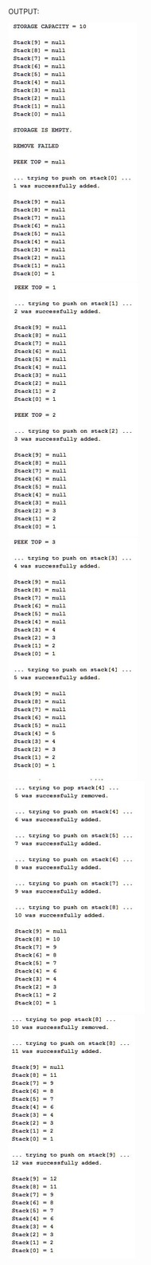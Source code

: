 
OUTPUT:

![alt text][img1]
![alt text][img2]
![alt text][img3]
![alt text][img4]
![alt text][img5]

[img1]:https://github.com/lvcc-dsa/Students/blob/master/BSIS/Ca%25C3%25B1eda-Mark-Paul/array-stack/arraystack1.JPG
[img2]:https://github.com/lvcc-dsa/Students/blob/master/BSIS/Ca%25C3%25B1eda-Mark-Paul/array-stack/arraystack2.JPG
[img3]:https://github.com/lvcc-dsa/Students/blob/master/BSIS/Ca%25C3%25B1eda-Mark-Paul/array-stack/arraystack3.JPG
[img4]:https://github.com/lvcc-dsa/Students/blob/master/BSIS/Ca%25C3%25B1eda-Mark-Paul/array-stack/arraystack4.JPG
[img5]:https://github.com/lvcc-dsa/Students/blob/master/BSIS/Ca%25C3%25B1eda-Mark-Paul/array-stack/arraystack5.JPG

